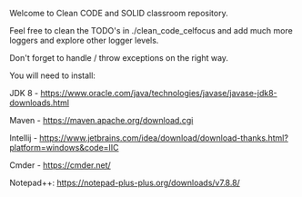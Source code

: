 Welcome to Clean CODE and SOLID classroom repository.

Feel free to clean the TODO's in ./clean_code_celfocus and add much more loggers and explore other logger levels.

Don't forget to handle / throw exceptions on the right way.


You will need to install:

JDK 8 - https://www.oracle.com/java/technologies/javase/javase-jdk8-downloads.html

Maven - https://maven.apache.org/download.cgi

Intellij - https://www.jetbrains.com/idea/download/download-thanks.html?platform=windows&code=IIC

Cmder - https://cmder.net/

Notepad++: https://notepad-plus-plus.org/downloads/v7.8.8/
